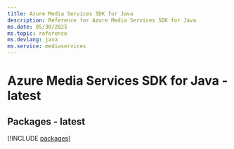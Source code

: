 ```yaml
---
title: Azure Media Services SDK for Java
description: Reference for Azure Media Services SDK for Java
ms.date: 05/30/2025
ms.topic: reference
ms.devlang: java
ms.service: mediaservices
---
```

# Azure Media Services SDK for Java - latest
## Packages - latest
[!INCLUDE [packages](media-services-index.md)]